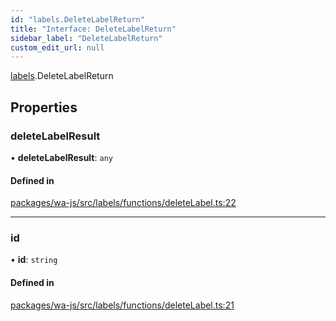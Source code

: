 ```yaml
---
id: "labels.DeleteLabelReturn"
title: "Interface: DeleteLabelReturn"
sidebar_label: "DeleteLabelReturn"
custom_edit_url: null
---
```


[labels](../namespaces/labels.md).DeleteLabelReturn

## Properties

### deleteLabelResult

• **deleteLabelResult**: `any`

#### Defined in

[packages/wa-js/src/labels/functions/deleteLabel.ts:22](https://github.com/wppconnect-team/wa-js/blob/main/src/labels/functions/deleteLabel.ts#L22)

___

### id

• **id**: `string`

#### Defined in

[packages/wa-js/src/labels/functions/deleteLabel.ts:21](https://github.com/wppconnect-team/wa-js/blob/main/src/labels/functions/deleteLabel.ts#L21)
